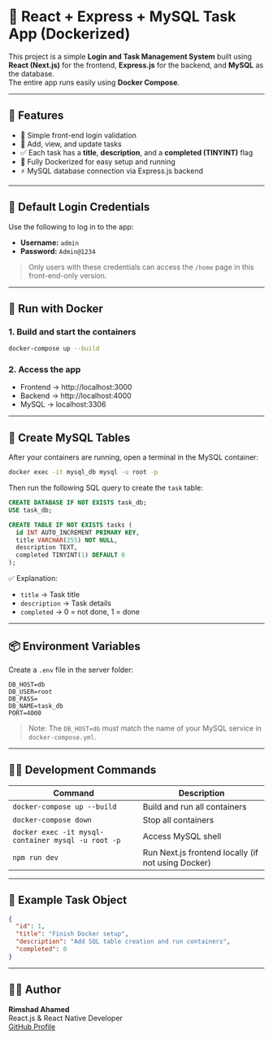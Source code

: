 # 🧩 React + Express + MySQL Task App (Dockerized)

This project is a simple **Login and Task Management System** built using **React (Next.js)** for the frontend, **Express.js** for the backend, and **MySQL** as the database.  
The entire app runs easily using **Docker Compose**.

---

## 🚀 Features

- 🔐 Simple front-end login validation  
- 🧾 Add, view, and update tasks  
- ✅ Each task has a **title**, **description**, and a **completed (TINYINT)** flag  
- 🐳 Fully Dockerized for easy setup and running  
- ⚡ MySQL database connection via Express.js backend  

---

## 🔐 Default Login Credentials

Use the following to log in to the app:

- **Username:** `admin`  
- **Password:** `Admin@1234`  

> Only users with these credentials can access the `/home` page in this front-end-only version.

---

## 🐳 Run with Docker

### 1. Build and start the containers
```bash
docker-compose up --build
```

### 2. Access the app
- Frontend → http://localhost:3000  
- Backend → http://localhost:4000  
- MySQL → localhost:3306

---

## 🧩 Create MySQL Tables

After your containers are running, open a terminal in the MySQL container:

```bash
docker exec -it mysql_db mysql -u root -p    
```

Then run the following SQL query to create the `task` table:

```sql
CREATE DATABASE IF NOT EXISTS task_db;
USE task_db;

CREATE TABLE IF NOT EXISTS tasks (
  id INT AUTO_INCREMENT PRIMARY KEY,
  title VARCHAR(255) NOT NULL,
  description TEXT,
  completed TINYINT(1) DEFAULT 0
);
```

✅ Explanation:
- `title` → Task title  
- `description` → Task details  
- `completed` → 0 = not done, 1 = done  

---

## 📦 Environment Variables

Create a `.env` file in the server folder:

```
DB_HOST=db
DB_USER=root
DB_PASS=
DB_NAME=task_db
PORT=4000
```

> Note: The `DB_HOST=db` must match the name of your MySQL service in `docker-compose.yml`.

---

## 🧑‍💻 Development Commands

| Command | Description |
|----------|--------------|
| `docker-compose up --build` | Build and run all containers |
| `docker-compose down` | Stop all containers |
| `docker exec -it mysql-container mysql -u root -p` | Access MySQL shell |
| `npm run dev` | Run Next.js frontend locally (if not using Docker) |

---

## 🧾 Example Task Object

```json
{
  "id": 1,
  "title": "Finish Docker setup",
  "description": "Add SQL table creation and run containers",
  "completed": 0
}
```

---

## 🧑‍💻 Author

**Rimshad Ahamed**  
React.js & React Native Developer  
[GitHub Profile](https://github.com/rimshad1)
